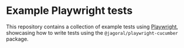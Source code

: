 # Example Playwright tests

This repository contains a collection of example tests using [Playwright](https://playwright.dev/), showcasing how to write tests using the `@jagoral/playwright-cucumber` package.